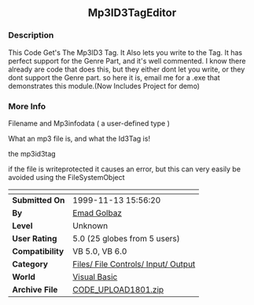 ﻿<div align="center">

## Mp3ID3TagEditor


</div>

### Description

This Code Get's The Mp3ID3 Tag. It Also lets you write to the Tag. It has perfect support for the Genre Part, and it's well commented. I know there already are code that does this, but they either dont let you write, or they dont support the Genre part. so here it is, email me for a .exe that demonstrates this module.(Now Includes Project for demo)
 
### More Info
 
Filename and Mp3infodata ( a user-defined type )

What an mp3 file is, and what the Id3Tag is!

the mp3id3tag

if the file is writeprotected it causes an error, but this can very easily be avoided using the FileSystemObject


<span>             |<span>
---                |---
**Submitted On**   |1999-11-13 15:56:20
**By**             |[Emad Golbaz](https://github.com/Planet-Source-Code/PSCIndex/blob/master/ByAuthor/emad-golbaz.md)
**Level**          |Unknown
**User Rating**    |5.0 (25 globes from 5 users)
**Compatibility**  |VB 5\.0, VB 6\.0
**Category**       |[Files/ File Controls/ Input/ Output](https://github.com/Planet-Source-Code/PSCIndex/blob/master/ByCategory/files-file-controls-input-output__1-3.md)
**World**          |[Visual Basic](https://github.com/Planet-Source-Code/PSCIndex/blob/master/ByWorld/visual-basic.md)
**Archive File**   |[CODE\_UPLOAD1801\.zip](https://github.com/Planet-Source-Code/emad-golbaz-mp3id3tageditor__1-4432/archive/master.zip)








